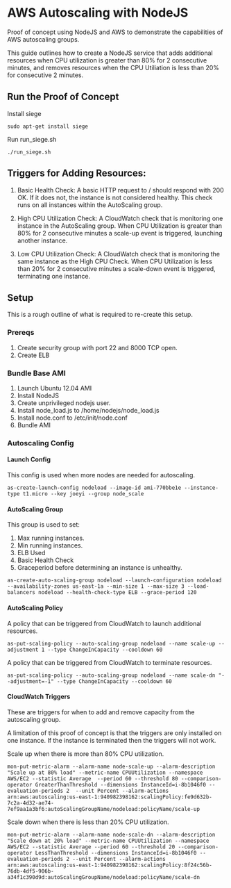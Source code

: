 # AWS Autoscaling with NodeJS

Proof of concept using NodeJS and AWS to demonstrate the capabilities of AWS autoscaling groups.

This guide outlines how to create a NodeJS service that adds additional resources when CPU utilization is greater than 80% for 2 consecutive minutes, and removes resources when the CPU Utiliation is less than 20% for consecutive 2 minutes.

## Run the Proof of Concept

Install siege
```
sudo apt-get install siege
```

Run run_siege.sh
```
./run_siege.sh
```

## Triggers for Adding Resources:
1. Basic Health Check: A basic HTTP request to / should respond with 200 OK. If it does not, the instance is not considered healthy. This check runs on all instances within the AutoScaling group.

2. High CPU Utilization Check: A CloudWatch check that is monitoring one instance in the AutoScaling group. When CPU Utilization is greater than 80% for 2 consecutive minutes a scale-up event is triggered, launching another instance.

3. Low CPU Utilization Check: A CloudWatch check that is monitoring the same instance as the High CPU Check. When CPU Utilization is less than 20% for 2 consecutive minutes a scale-down event is triggered, terminating one instance.

## Setup

This is a rough outline of what is required to re-create this setup.

### Prereqs

1. Create security group with port 22 and 8000 TCP open.
2. Create ELB

### Bundle Base AMI

1. Launch Ubuntu 12.04 AMI
2. Install NodeJS
3. Create unprivileged nodejs user.
4. Install node_load.js to /home/nodejs/node_load.js
5. Install node.conf to /etc/init/node.conf
6. Bundle AMI

### Autoscaling Config

#### Launch Config

This config is used when more nodes are needed for autoscaling.

```
as-create-launch-config nodeload --image-id ami-770bbe1e --instance-type t1.micro --key joeyi --group node_scale
```

#### AutoScaling Group

This group is used to set:

1. Max running instances.
2. Min running instances.
3. ELB Used
4. Basic Health Check
5. Graceperiod before determining an instance is unhealthy.

```
as-create-auto-scaling-group nodeload --launch-configuration nodeload --availability-zones us-east-1a --min-size 1 --max-size 3 --load-balancers nodeload --health-check-type ELB --grace-period 120
```

#### AutoScaling Policy

A policy that can be triggered from CloudWatch to launch additional resources.

```
as-put-scaling-policy --auto-scaling-group nodeload --name scale-up --adjustment 1 --type ChangeInCapacity --cooldown 60
```

A policy that can be triggered from CloudWatch to terminate resources.

```
as-put-scaling-policy --auto-scaling-group nodeload --name scale-dn "--adjustment=-1" --type ChangeInCapacity --cooldown 60
```

#### CloudWatch Triggers

These are triggers for when to add and remove capacity from the autoscaling group.

A limitation of this proof of concept is that the triggers are only installed on one instance. If the instance is terminated then the triggers will not work.


Scale up when there is more than 80% CPU utilization.

```
mon-put-metric-alarm --alarm-name node-scale-up --alarm-description "Scale up at 80% load" --metric-name CPUUtilization --namespace AWS/EC2 --statistic Average  --period 60 --threshold 80 --comparison-operator GreaterThanThreshold --dimensions InstanceId=i-8b1046f0 --evaluation-periods 2  --unit Percent --alarm-actions arn:aws:autoscaling:us-east-1:940982398162:scalingPolicy:fe9d632b-7c2a-4d32-ae74-7ef9aa1a3bf6:autoScalingGroupName/nodeload:policyName/scale-up
```

Scale down when there is less than 20% CPU utilization.

```
mon-put-metric-alarm --alarm-name node-scale-dn --alarm-description "Scale down at 20% load" --metric-name CPUUtilization --namespace AWS/EC2 --statistic Average --period 60 --threshold 20 --comparison-operator LessThanThreshold --dimensions InstanceId=i-8b1046f0 --evaluation-periods 2 --unit Percent --alarm-actions arn:aws:autoscaling:us-east-1:940982398162:scalingPolicy:8f24c56b-76db-4df5-906b-a34f1c390d9d:autoScalingGroupName/nodeload:policyName/scale-dn
```